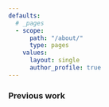 ```yaml
---
defaults:
  # _pages
  - scope:
      path: "/about/"
      type: pages
    values:
      layout: single
      author_profile: true
---
```

### Previous work
